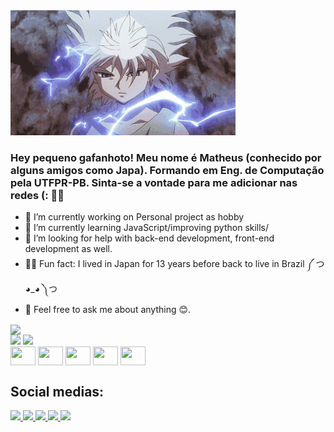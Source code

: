 <div>
    <img src="https://github.com/matheusfy/devicons/blob/86f4e772a899fd6f2e0c5cff175317ef1c13805f/killua.gif"/>
  </div>

### Hey pequeno gafanhoto! Meu nome é Matheus (conhecido por alguns amigos como Japa). Formando em Eng. de Computação pela UTFPR-PB. Sinta-se a vontade para me adicionar nas redes (: 🐱‍👓


- 🔭 I’m currently working on Personal project as hobby
- 🌱 I’m currently learning JavaScript/improving python skills/
- 🤔 I’m looking for help with back-end development, front-end development as well.
- 🐱‍🐉 Fun fact: I lived in Japan for 13 years before back to live in Brazil ༼ つ ◕_◕ ༽つ
- 💬 Feel free to ask me about anything 😊. 

<!--
  Gráficos do readme
-->
<div>
  <a href="https://github.com/matheusfy/github-readme-stats">
      <img align="center" height="220em" src="https://github-readme-stats.vercel.app/api?username=matheusfy&theme=vision-friendly-dark&show_icons=true" />
    </a>
<!--   <a href="https://github.com/matheusfy/github-readme-stats">
      <img align="center" height="220em" src="https://github-readme-stats.vercel.app/api/top-langs/?username=matheusfy&layout=angs_count=8&hide=jupyter%20notebook&card_width=360&theme=vision-friendly-dark"/>
    </a> -->
  </div>

<div>
    <image height="20em" src="https://visitor-badge.glitch.me/badge?page_id=matheusfy"/>
    <image height="20em" src="https://img.shields.io/github/followers/matheusfy.svg?style=social&label=Follow&maxAge=2592000"/>  
  </div>
  

<div style="display: inline_block">
    <image align="center" height="30" width="40" src="https://raw.githubusercontent.com/matheusfy/devicons/main/c/c-original.svg"/>
    <image align="center" height="30" width="40" src="https://raw.githubusercontent.com/matheusfy/devicons/main/python/python-original.svg"/>
    <image align="center" height="30" width="40" src="https://raw.githubusercontent.com/matheusfy/devicons/main/java/java-original.svg"/>
    <image align="center" height="30" width="40" src="https://raw.githubusercontent.com/matheusfy/devicons/main/postgresql/postgresql-original.svg"/>
    <image align="center" height="30" width="40" src="https://raw.githubusercontent.com/matheusfy/devicons/main/Delphi/EmbarcaderoIcon.svg"/>
  </div>


<!--
  ícones redes sociais
-->

## Social medias:
<div>
    <a href="https://www.linkedin.com/in/matheusfy/">
        <img height="30em" src= "https://img.shields.io/badge/LinkedIn-0077B5?style=for-the-badge&logo=linkedin&logoColor=white"/>
      </a>
    <a href="https://www.instagram.com/ma_yokoyama/">
        <img height ="30em" src= "https://img.shields.io/badge/Instagram-E4405F?style=for-the-badge&logo=instagram&logoColor=white"/>
      </a>
    <a href="https://twitter.com/Naomatheus">
        <img height="30em" src="https://img.shields.io/badge/Twitter-1DA1F2?style=for-the-badge&logo=twitter&logoColor=white"/>
      </a>
    <a href="https://open.spotify.com/user/12148243992">
        <img height="30em" src="https://img.shields.io/badge/Spotify-1ED760?&style=for-the-badge&logo=spotify&logoColor=white"/>
      </a>
    <a href="https://steamcommunity.com/profiles/76561198066704491/">
        <img height="30em" src="https://img.shields.io/badge/Steam-000000?style=for-the-badge&logo=steam&logoColor=white"/>
      </a>
  </div>
